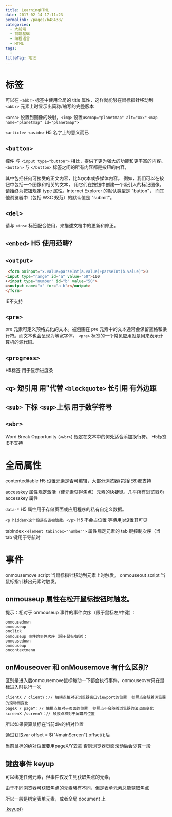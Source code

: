 ```yaml
---
title: LearningHTML
date: 2017-02-14 17:11:23
permalink: /pages/b48438/
categories: 
  - 大前端
  - 前端基础
  - 编程语言
  - HTML
tags: 
  - 
titleTag: 笔记
---
```


# 标签

可以在 `<abbr>` 标签中使用全局的 title 属性，这样就能够在鼠标指针移动到 `<abbr>` 元素上时显示出简称/缩写的完整版本

`<area>` 设置到图像的映射，`<img>` 设置`usemap="planetmap" alt="xxx"` `<map name="planetmap" id="planetmap">`

`<article> <aside>` H5 名字上的意义而已
## `<button> `

控件 与 `<input type="button">` 相比，提供了更为强大的功能和更丰富的内容。
`<button>` 与 `</button>` 标签之间的所有内容都是按钮的内容，

其中包括任何可接受的正文内容，比如文本或多媒体内容。
例如，我们可以在按钮中包括一个图像和相关的文本，
用它们在按钮中创建一个吸引人的标记图像。
请始终为按钮规定 type 属性。Internet Explorer 的默认类型是 "button"，
而其他浏览器中（包括 W3C 规范）的默认值是 "submit"。
## `<del>`

请与 `<ins>` 标签配合使用，来描述文档中的更新和修正。

## `<embed>` H5 使用范畴?
## `<output>`
```html
 <form oninput="x.value=parseInt(a.value)+parseInt(b.value)">0
<input type="range" id="a" value="50">100
+<input type="number" id="b" value="50">
=<output name="x" for="a b"></output>
</form>
```

IE不支持

## `<pre>`
pre 元素可定义预格式化的文本。被包围在 pre 元素中的文本通常会保留空格和换行符。而文本也会呈现为等宽字体。
`<pre>` 标签的一个常见应用就是用来表示计算机的源代码。
## `<progress>`

H5标签 用于显示进度条

## `<q>` 短引用 用"代替 `<blockquote>` 长引用 有外边距
## `<sub>` 下标 `<sup>`上标 用于数学符号
## `<wbr>`
Word Break Opportunity (`<wbr>`) 规定在文本中的何处适合添加换行符。
H5标签 IE不支持


# 全局属性
contenteditable H5 设置元素是否可编辑，大部分浏览器(包括IE8)都支持

accesskey  属性规定激活（使元素获得焦点）元素的快捷键。几乎所有浏览器均 accesskey 属性

`data-*` H5 属性用于存储页面或应用程序的私有自定义数据。

`<p hidden>这个段落应该被隐藏。</p>` H5  不会占位置 等待用js设置其可见

tabindex `<element tabindex="number">` 属性规定元素的 tab 键控制次序（当 tab 键用于导航时 

# 事件

onmousemove	script	当鼠标指针移动到元素上时触发。
onmouseout	script	当鼠标指针移出元素时触发。

## onmouseup 属性在松开鼠标按钮时触发。

提示：相对于 onmouseup 事件的事件次序（限于鼠标左/中键）：
```
onmousedown
onmouseup
onclick
onmouseup 事件的事件次序（限于鼠标右键）：
onmousedown
onmouseup
oncontextmenu
```
## onMouseover 和 onMousemove 有什么区别?
区别是进入后onmousemove鼠标每动一下都会执行事件，onmouseover只在鼠标进入时执行一次
```
clientX / clientY：// 触摸点相对于浏览器窗口viewport的位置  参照点会随着浏览器的滚动而变化
pageX / pageY：// 触摸点相对于页面的位置  参照点不会随着浏览器的滚动而变化
screenX /screenY：// 触摸点相对于屏幕的位置 
```
所以如果要算鼠标在当前div的相对位置 

通过获取var offset = $("#mainScreen").offset();后

当前鼠标的绝对位置要用pageX/Y去拿 否则浏览器页面滚动后会少算一段

## 键盘事件 keyup

可以绑定任何元素，但事件仅发生到获取焦点的元素，

由于不同浏览器可获取焦点的元素略有不同，但是表单元素总能获取焦点

所以一般是绑定表单元素，或者全局 document 上

[.keyup()](https://www.jquery123.com/keyup/)